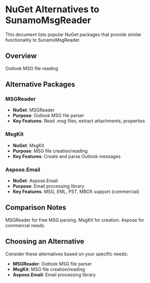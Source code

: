 # NuGet Alternatives to SunamoMsgReader

This document lists popular NuGet packages that provide similar functionality to SunamoMsgReader.

## Overview

Outlook MSG file reading

## Alternative Packages

### MSGReader
- **NuGet**: MSGReader
- **Purpose**: Outlook MSG file parser
- **Key Features**: Read .msg files, extract attachments, properties

### MsgKit
- **NuGet**: MsgKit
- **Purpose**: MSG file creation/reading
- **Key Features**: Create and parse Outlook messages

### Aspose.Email
- **NuGet**: Aspose.Email
- **Purpose**: Email processing library
- **Key Features**: MSG, EML, PST, MBOX support (commercial)

## Comparison Notes

MSGReader for free MSG parsing. MsgKit for creation. Aspose for commercial needs.

## Choosing an Alternative

Consider these alternatives based on your specific needs:
- **MSGReader**: Outlook MSG file parser
- **MsgKit**: MSG file creation/reading
- **Aspose.Email**: Email processing library
